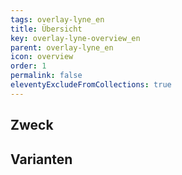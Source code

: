 ```yaml
---
tags: overlay-lyne_en
title: Übersicht
key: overlay-lyne-overview_en
parent: overlay-lyne_en
icon: overview
order: 1
permalink: false
eleventyExcludeFromCollections: true
---
```


## Zweck

## Varianten


